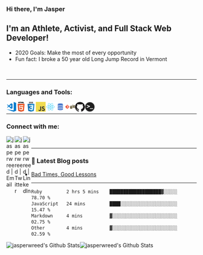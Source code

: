 ### Hi there, I'm Jasper
## I'm an Athlete, Activist, and Full Stack Web Developer!
- 2020 Goals: Make the most of every opportunity
- Fun fact: I broke a 50 year old Long Jump Record in Vermont
<br />

---

### Languages and Tools:

<img align="left" alt="Visual Studio Code" width="26px" src="https://raw.githubusercontent.com/github/explore/80688e429a7d4ef2fca1e82350fe8e3517d3494d/topics/visual-studio-code/visual-studio-code.png" />
<img align="left" alt="HTML5" width="26px" src="https://raw.githubusercontent.com/github/explore/80688e429a7d4ef2fca1e82350fe8e3517d3494d/topics/html/html.png" />
<img align="left" alt="CSS3" width="26px" src="https://raw.githubusercontent.com/github/explore/80688e429a7d4ef2fca1e82350fe8e3517d3494d/topics/css/css.png" />
<img align="left" alt="JavaScript" width="26px" src="https://raw.githubusercontent.com/github/explore/80688e429a7d4ef2fca1e82350fe8e3517d3494d/topics/javascript/javascript.png" />
<img align="left" alt="React" width="26px" src="https://raw.githubusercontent.com/github/explore/80688e429a7d4ef2fca1e82350fe8e3517d3494d/topics/react/react.png" />
<img align="left" alt="SQL" width="26px" src="https://raw.githubusercontent.com/github/explore/80688e429a7d4ef2fca1e82350fe8e3517d3494d/topics/sql/sql.png" />
<img align="left" alt="Git" width="26px" src="https://raw.githubusercontent.com/github/explore/80688e429a7d4ef2fca1e82350fe8e3517d3494d/topics/git/git.png" />
<img align="left" alt="GitHub" width="26px" src="https://raw.githubusercontent.com/github/explore/78df643247d429f6cc873026c0622819ad797942/topics/github/github.png" />
<img align="left" alt="Terminal" width="26px" src="https://raw.githubusercontent.com/github/explore/80688e429a7d4ef2fca1e82350fe8e3517d3494d/topics/terminal/terminal.png" />
<br />

---

### Connect with me:

[<img align='left' alt='jasperwreed | Email' width='22px' src='https://cdn.jsdelivr.net/npm/simple-icons@3.7.0/icons/gmail.svg' />](mailto:jmixon.reed@gmail.com)
[<img align='left' alt='jasperwreed | Twitter' width='22px' src='https://cdn.jsdelivr.net/npm/simple-icons@v3/icons/twitter.svg' />][twitter]
[<img align='left' alt='jasperwreed | LinkedIn' width='22px' src='https://cdn.jsdelivr.net/npm/simple-icons@v3/icons/linkedin.svg' />][linkedin]
<br />

---

### 📕 Latest Blog posts
<!-- BLOG-POST-LIST:START -->
- [Bad Times, Good Lessons](https://dev.to/jasperwreed/bad-times-good-lessons-2l08)
<!-- BLOG-POST-LIST:END -->

---

<!--START_SECTION:waka-->
```text
Ruby         2 hrs 5 mins    ███████████████████▓░░░░░   78.70 % 
JavaScript   24 mins         ████░░░░░░░░░░░░░░░░░░░░░   15.47 % 
Markdown     4 mins          ▓░░░░░░░░░░░░░░░░░░░░░░░░   02.75 % 
Other        4 mins          ▓░░░░░░░░░░░░░░░░░░░░░░░░   02.59 % 
```
<!--END_SECTION:waka-->

<img align='left' alt="jasperwreed's Github Stats" src='https://github-readme-stats.vercel.app/api?username=jasperwreed&show_icons=true&hide_border=true&include_all_commits=true' />
<img align='left' alt="jasperwreed's Github Stats" src='https://github-readme-stats.vercel.app/api/top-langs/?username=jasperwreed' />

[twitter]: https://twitter.com/jasperwreed
[linkedin]: https://www.linkedin.com/in/jasper-reed/